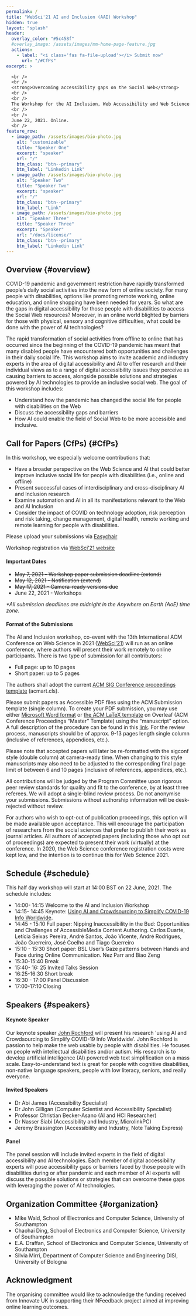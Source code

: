 ```yaml
---
permalink: /
title: "WebSci'21 AI and Inclusion (AAI) Workshop"
hidden: true
layout: "splash"
header:
  overlay_color: "#5c458f"
  #overlay_image: /assets/images/mm-home-page-feature.jpg
  actions:
    - label: "<i class='fas fa-file-upload'></i> Submit now"
      url: "/#CfPs"
excerpt: >

  <br />
  <br />
  <strong>Overcoming accessibility gaps on the Social Web</strong>
  <br />
  <br />
  The Workshop for the AI Inclusion, Web Accessibility and Web Science community @ <a href="https://websci21.webscience.org">WebSci'21</a>
  <br />
  <br />
  June 22, 2021. Online.
  <br />
feature_row:
  - image_path: /assets/images/bio-photo.jpg
    alt: "customizable"
    title: "Speaker One"
    excerpt: "speaker"
    url: "/"
    btn_class: "btn--primary"
    btn_label: "Linkedin Link"
  - image_path: /assets/images/bio-photo.jpg
    alt: "Speaker Two"
    title: "Speaker Two"
    excerpt: "speaker"
    url: "/"
    btn_class: "btn--primary"
    btn_label: "Link"
  - image_path: /assets/images/bio-photo.jpg
    alt: "Speaker Three"
    title: "Speaker Three"
    excerpt: "Speaker"
    url: "/docs/license/"
    btn_class: "btn--primary"
    btn_label: "Linkedin Link"
---
```


## Overview {#overview}

COVID-19 pandemic and government restriction have rapidly transformed people’s daily social activities into the new form of online society. For many people with disabilities, options like promoting remote working, online education, and online shopping have been needed for years. So what are the gaps in digital accessibility for those people with disabilities to access the Social Web resources? Moreover, in an online world blighted by barriers for those with physical, sensory and cognitive difficulties, what could be done with the power of AI technologies?

The rapid transformation of social activities from offline to online that has occurred since the beginning of the COVID-19 pandemic has meant that many disabled people have encountered both opportunities and challenges in their daily social life. This workshop aims to invite academic and industry experts in the area of digital accessibility and AI to offer research and their individual views as to a range of digital accessibility issues they perceive as causing barriers to access, alongside possible solutions and strategies powered by AI technologies to provide an inclusive social web. The goal of this workshop includes:

- Understand how the pandemic has changed the social life for people with disabilities on the Web
- Discuss the accessibility gaps and barriers
- How AI could enable the field of Social Web to be more accessible and inclusive.

## Call for Papers (CfPs) {#CfPs}

In this workshop, we especially welcome contributions that:

- Have a broader perspective on the Web Science and AI that could better improve inclusive social life for people with disabilities (i.e., online and offline)
- Present successful cases of interdisciplinary and cross-disciplinary AI and Inclusion research
- Examine automation and AI in all its manifestations relevant to the Web and AI Inclusion
- Consider the impact of COVID on technology adoption, risk perception and risk taking, change management, digital health, remote working and remote learning for people with disabilities.

Please upload your submissions via [Easychair](https://easychair.org/conferences/?conf=websci21aai)

Workshop registration via [WebSci'21 website](https://websci21.webscience.org/registration/)

#### Important Dates

- ~~May 7, 2021 - Workshop paper submission deadline (extend)~~
- ~~May 12, 2021 - Notification (extend)~~
- ~~May 17, 2021 - Camera-ready versions due~~
- June 22, 2021 - Workshops

_\*All submission deadlines are midnight in the Anywhere on Earth (AoE) time zone._

#### Format of the Submissions

The AI and Inclusion workshop, co-event with the 13th International ACM Conference on Web Science in 2021 ([WebSci’21](https://websci21.webscience.org/)) will run as an online conference, where authors will present their work remotely to online participants. There is two type of submission for all contributors:

- Full page: up to 10 pages
- Short paper: up to 5 pages

The authors shall adopt the current [ACM SIG Conference proceedings template](https://www.acm.org/publications/taps/word-template-workflow) (acmart.cls).

Please submit papers as Accessible PDF files using the ACM Submission template (single column). To create your PDF submission, you may use either [Microsoft Word format](https://eur03.safelinks.protection.outlook.com/?url=https%3A%2F%2Fwww.acm.org%2Fbinaries%2Fcontent%2Fassets%2Fpublications%2Ftaps%2Facm_submission_template.docx&data=04%7C01%7Cskej1g16%40soton.ac.uk%7Cc40e125a25754c4a540808d8b6e254bf%7C4a5378f929f44d3ebe89669d03ada9d8%7C0%7C0%7C637460430480890946%7CUnknown%7CTWFpbGZsb3d8eyJWIjoiMC4wLjAwMDAiLCJQIjoiV2luMzIiLCJBTiI6Ik1haWwiLCJXVCI6Mn0%3D%7C1000&sdata=eA4yR2BzKHaYlBk8FWjfAv8tdAwMrWuZplRKA%2BvzzNE%3D&reserved=0) or [the ACM LaTeX template](https://eur03.safelinks.protection.outlook.com/?url=https%3A%2F%2Fwww.overleaf.com%2Fgallery%2Ftagged%2Facm-official%23.WOuOk2e1taQ&data=04%7C01%7Cskej1g16%40soton.ac.uk%7Cc40e125a25754c4a540808d8b6e254bf%7C4a5378f929f44d3ebe89669d03ada9d8%7C0%7C0%7C637460430480900907%7CUnknown%7CTWFpbGZsb3d8eyJWIjoiMC4wLjAwMDAiLCJQIjoiV2luMzIiLCJBTiI6Ik1haWwiLCJXVCI6Mn0%3D%7C1000&sdata=HxqiQ6lUrhdudvz1hjKuIQVzbPxPv3nbdkMno7MkQJQ%3D&reserved=0) on Overleaf (ACM Conference Proceedings “Master” Template) using the “manuscript” option. A full description of the procedure can be found in this [link](https://www.acm.org/publications/taps/word-template-workflow). For the review process, manuscripts should be of approx. 9-13 pages length single column (inclusive of references, appendices, etc.).

Please note that accepted papers will later be re-formatted with the sigconf style (double column) at camera-ready time. When changing to this style manuscripts may also need to be adjusted to the corresponding final page limit of between 6 and 10 pages (inclusive of references, appendices, etc.).

All contributions will be judged by the Program Committee upon rigorous peer review standards for quality and fit to the conference, by at least three referees. We will adopt a single-blind review process. Do not anonymise your submissions. Submissions without authorship information will be desk-rejected without review.

For authors who wish to opt-out of publication proceedings, this option will be made available upon acceptance. This will encourage the participation of researchers from the social sciences that prefer to publish their work as journal articles. All authors of accepted papers (including those who opt out of proceedings) are expected to present their work (virtually) at the conference. In 2020, the Web Science conference registration costs were kept low, and the intention is to continue this for Web Science 2021.

## Schedule {#schedule}

This half day workshop will start at 14:00 BST on 22 June, 2021. The schedule includes:

- 14:00- 14:15 Welcome to the AI and Inclusion Workshop
- 14:15- 14:45 Keynote: [Using AI and Crowdsourcing to Simplify COVID-19 Info Worldwide](https://ai-and-inclusion.github.io/assets/WebSci2021EasyCOVID-19.pptx).
- 14:45 - 15:10 Full paper: Nipping Inaccessibility in the Bud: Opportunities and Challenges of AccessibleMedia Content Authoring. Carlos Duarte, Letícia Seixas Pereira, André Santos, João Vicente, André Rodrigues, João Guerreiro, José Coelho and Tiago Guerreiro
- 15:10 - 15:30 Short paper: BSL User’s Gaze patterns between Hands and Face during Online Communication. Nez Parr and Biao Zeng
- 15:30-15:40 Break
- 15:40- 16: 25 Invited Talks Session
- 16:25-16:30 Short break
- 16:30 - 17:00 Panel Discussion
- 17:00-17:10 Closing

## Speakers {#speakers}

#### Keynote Speaker

Our keynote speaker [John Rochford](https://johnrochford.com/?utm_source=product&utm_medium=email_sig&utm_campaign=edit_panel&utm_content=plaintext) will present his research 'using AI and Crowdsourcing to Simplify COVID-19 Info Worldwide'. John Rochford is passion to help make the web usable by people with disabilities. He focuses on people with intellectual disabilities and/or autism. His research is to develop artificial intelligence (AI) powered web text simplification on a mass scale. Easy-to-understand text is great for people with cognitive disabilities, non-native language speakers, people with low literacy, seniors, and really everyone.

#### Invited Speakers

- Dr Abi James (Accessibility Specialist)
- Dr John Gilligan (Computer Scientist and Accessibility Specialist)
- Professor Christian Becker-Asano (AI and HCI Researcher)
- Dr Nasser Siabi (Accessibility and Industry, MicrolinkPC)
- Jeremy Brassington (Accessibility and Industry, Note Taking Express)

#### Panel

The panel session will include invited experts in the field of digital accessibility and AI technologies. Each member of digital accessibility experts will pose accessibility gaps or barriers faced by those people with disabilities during or after pandemic and each member of AI experts will discuss the possible solutions or strategies that can overcome these gaps with leveraging the power of AI technologies.

## Organization Committee {#organization}

- Mike Wald, School of Electronics and Computer Science, University of Southampton
- Chaohai Ding, School of Electronics and Computer Science, University of Southampton
- E.A. Draffan, School of Electronics and Computer Science, University of Southampton
- Silvia Mirri, Department of Computer Science and Engineering DISI, University of Bologna

## Acknowledgment

The organising committee would like to acknowledge the funding received from Innovate UK in supporting their NFeedback project aimed at improving online learning outcomes.
